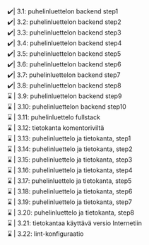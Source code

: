 ✔️| 3.1: puhelinluettelon backend step1 <br>
✔️| 3.2: puhelinluettelon backend step2 <br>
✔️| 3.3: puhelinluettelon backend step3 <br>
✔️| 3.4: puhelinluettelon backend step4 <br>
✔️| 3.5: puhelinluettelon backend step5 <br>
✔️| 3.6: puhelinluettelon backend step6 <br>
✔️| 3.7: puhelinluettelon backend step7 <br>
✔️| 3.8: puhelinluettelon backend step8 <br>
⌛ | 3.9: puhelinluettelon backend step9 <br>
⌛ | 3.10: puhelinluettelon backend step10 <br>
⌛ | 3.11: puhelinluettelo fullstack <br>
⌛ | 3.12: tietokanta komentoriviltä <br>
⌛ | 3.13: puhelinluettelo ja tietokanta, step1 <br>
⌛ | 3.14: puhelinluettelo ja tietokanta, step2 <br>
⌛ | 3.15: puhelinluettelo ja tietokanta, step3 <br>
⌛ | 3.16: puhelinluettelo ja tietokanta, step4 <br>
⌛ | 3.17: puhelinluettelo ja tietokanta, step5 <br>
⌛ | 3.18: puhelinluettelo ja tietokanta, step6 <br>
⌛ | 3.19: puhelinluettelo ja tietokanta, step7 <br>
⌛ | 3.20: puhelinluettelo ja tietokanta, step8 <br>
⌛ | 3.21: tietokantaa käyttävä versio Internetiin <br>
⌛ | 3.22: lint-konfiguraatio <br>
